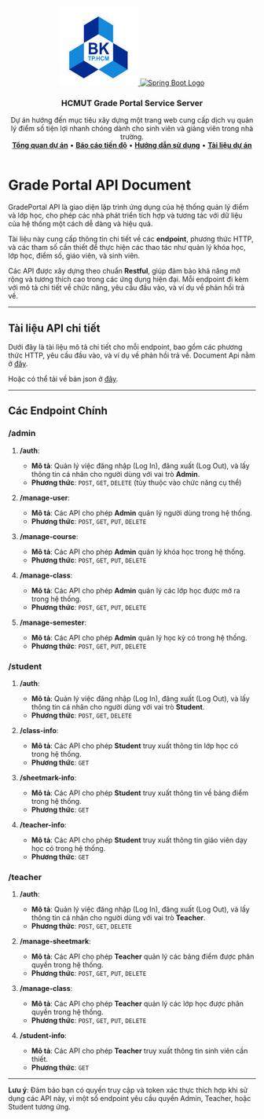 <a id="readme-top"></a>

<!-- PROJECT LOGO -->
<br />
<div align="center">
  <a href="">
    <img src="../../hcmut.png" alt="HCMUT Logo" width="160" height="160">
    <img src="https://spring.io/img/spring-2.svg" alt="Spring Boot Logo" width="160" height="160">
  </a>

  <h3 align="center">HCMUT Grade Portal Service Server</h3>

  <p align="center">
    Dự án hướng đến mục tiêu xây dựng một trang web cung cấp dịch vụ quản lý điểm số tiện lợi nhanh chóng dành cho sinh viên và giảng viên trong nhà trường.
    <br />
    <a href="../../README.md"><strong>Tổng quan dự án</strong></a>
    •
    <a href="../../reports/report.md"><strong>Báo cáo tiến độ</strong></a>
    •
    <a href="../user-guide.md"><strong>Hướng dẫn sử dụng</strong></a>
    •
    <a href="../document.md"><strong> Tài liệu dự án</strong></a>
    <br />
    <br />
  </p>
</div>

# Grade Portal API Document

GradePortal API là giao diện lập trình ứng dụng của hệ thống quản lý điểm và lớp học, cho phép các nhà phát triển tích hợp và tương tác với dữ liệu của hệ thống một cách dễ dàng và hiệu quả.

Tài liệu này cung cấp thông tin chi tiết về các **endpoint**, phương thức HTTP, và các tham số cần thiết để thực hiện các thao tác như quản lý khóa học, lớp học, điểm số, giáo viên, và sinh viên.

Các API được xây dựng theo chuẩn **Restful**, giúp đảm bảo khả năng mở rộng và tương thích cao trong các ứng dụng hiện đại. Mỗi endpoint đi kèm với mô tả chi tiết về chức năng, yêu cầu đầu vào, và ví dụ về phản hồi trả về.

---

## Tài liệu API chi tiết

Dưới đây là tài liệu mô tả chi tiết cho mỗi endpoint, bao gồm các phương thức HTTP, yêu cầu đầu vào, và ví dụ về phản hồi trả về.
Document Api nằm ở [đây](https://documenter.getpostman.com/view/36861276/2sAYJ1m3AX).

Hoặc có thể tải về bản json ở [đây](./Grade%20Portal%20Api%20Document.postman_collection.json).

---

## Các Endpoint Chính

### /admin

1. **/auth**:

   - **Mô tả**: Quản lý việc đăng nhập (Log In), đăng xuất (Log Out), và lấy thông tin cá nhân cho người dùng với vai trò **Admin**.
   - **Phương thức**: `POST`, `GET`, `DELETE` (tùy thuộc vào chức năng cụ thể)

2. **/manage-user**:

   - **Mô tả**: Các API cho phép **Admin** quản lý người dùng trong hệ thống.
   - **Phương thức**: `POST`, `GET`, `PUT`, `DELETE`

3. **/manage-course**:

   - **Mô tả**: Các API cho phép **Admin** quản lý khóa học trong hệ thống.
   - **Phương thức**: `POST`, `GET`, `PUT`, `DELETE`

4. **/manage-class**:

   - **Mô tả**: Các API cho phép **Admin** quản lý các lớp học được mở ra trong hệ thống.
   - **Phương thức**: `POST`, `GET`, `PUT`, `DELETE`

5. **/manage-semester**:
   - **Mô tả**: Các API cho phép **Admin** quản lý học kỳ có trong hệ thống.
   - **Phương thức**: `POST`, `GET`, `PUT`, `DELETE`

### /student

1. **/auth**:

   - **Mô tả**: Quản lý việc đăng nhập (Log In), đăng xuất (Log Out), và lấy thông tin cá nhân cho người dùng với vai trò **Student**.
   - **Phương thức**: `POST`, `GET`, `DELETE`

2. **/class-info**:

   - **Mô tả**: Các API cho phép **Student** truy xuất thông tin lớp học có trong hệ thống.
   - **Phương thức**: `GET`

3. **/sheetmark-info**:

   - **Mô tả**: Các API cho phép **Student** truy xuất thông tin về bảng điểm trong hệ thống.
   - **Phương thức**: `GET`

4. **/teacher-info**:
   - **Mô tả**: Các API cho phép **Student** truy xuất thông tin giáo viên dạy học có trong hệ thống.
   - **Phương thức**: `GET`

### /teacher

1. **/auth**:

   - **Mô tả**: Quản lý việc đăng nhập (Log In), đăng xuất (Log Out), và lấy thông tin cá nhân cho người dùng với vai trò **Teacher**.
   - **Phương thức**: `POST`, `GET`, `DELETE`

2. **/manage-sheetmark**:

   - **Mô tả**: Các API cho phép **Teacher** quản lý các bảng điểm được phân quyền trong hệ thống.
   - **Phương thức**: `POST`, `GET`, `PUT`, `DELETE`

3. **/manage-class**:

   - **Mô tả**: Các API cho phép **Teacher** quản lý các lớp học được phân quyền trong hệ thống.
   - **Phương thức**: `POST`, `GET`, `PUT`, `DELETE`

4. **/student-info**:
   - **Mô tả**: Các API cho phép **Teacher** truy xuất thông tin sinh viên cần thiết.
   - **Phương thức**: `GET`

---

**Lưu ý**: Đảm bảo bạn có quyền truy cập và token xác thực thích hợp khi sử dụng các API này, vì một số endpoint yêu cầu quyền Admin, Teacher, hoặc Student tương ứng.
